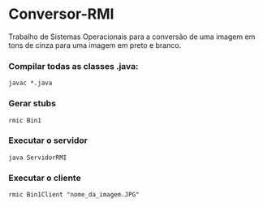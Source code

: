 # Conversor-RMI
Trabalho de Sistemas Operacionais para a conversão de uma imagem em tons de cinza para uma imagem em preto e branco.

### Compilar todas as classes .java:
```
javac *.java
```
### Gerar stubs
```
rmic Bin1
```
### Executar o servidor
```
java ServidorRMI
```

### Executar o cliente
```
rmic Bin1Client "nome_da_imagem.JPG"
```